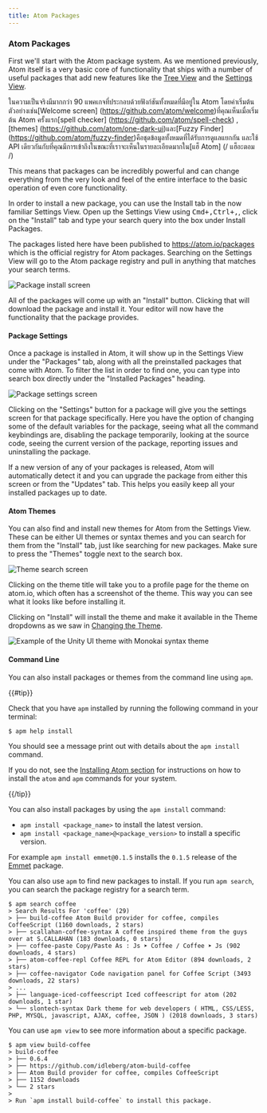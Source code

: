 ```yaml
---
title: Atom Packages
---
```

### Atom Packages

First we'll start with the Atom package system. As we mentioned previously, Atom itself is a very basic core of functionality that ships with a number of useful packages that add new features like the [Tree View](https://github.com/atom/tree-view) and the [Settings View](https://github.com/atom/settings-view).

ในความเป็นจริงมีมากกว่า 90 แพคเกจที่ประกอบด้วยฟังก์ชันทั้งหมดที่มีอยู่ใน Atom โดยค่าเริ่มต้น ตัวอย่างเช่น[Welcome screen] (https://github.com/atom/welcome)ที่คุณเห็นเมื่อเริ่มต้น Atom ครั้งแรก[spell checker] (https://github.com/atom/spell-check) , [themes] (https://github.com/atom/one-dark-ui)และ[Fuzzy Finder] (https://github.com/atom/fuzzy-finder)คือชุดข้อมูลทั้งหมดที่ได้รับการดูแลแยกกัน และใช้ API เดียวกันกับที่คุณมีการเข้าถึงในขณะที่เราจะเห็นในรายละเอียดมากใน[แฮ็ Atom] (/ แฮ็อะตอม /)

This means that packages can be incredibly powerful and can change everything from the very look and feel of the entire interface to the basic operation of even core functionality.

In order to install a new package, you can use the Install tab in the now familiar Settings View. Open up the Settings View using <kbd class="platform-mac">Cmd+,</kbd><kbd class="platform-windows platform-linux">Ctrl+,</kbd>, click on the "Install" tab and type your search query into the box under Install Packages.

The packages listed here have been published to https://atom.io/packages which is the official registry for Atom packages. Searching on the Settings View will go to the Atom package registry and pull in anything that matches your search terms.

![Package install screen](../../images/packages-install.png "Package install screen")

All of the packages will come up with an "Install" button. Clicking that will download the package and install it. Your editor will now have the functionality that the package provides.

#### Package Settings

Once a package is installed in Atom, it will show up in the Settings View under the "Packages" tab, along with all the preinstalled packages that come with Atom. To filter the list in order to find one, you can type into search box directly under the "Installed Packages" heading.

![Package settings screen](../../images/package-specific-settings.png "Package settings screen")

Clicking on the "Settings" button for a package will give you the settings screen for that package specifically. Here you have the option of changing some of the default variables for the package, seeing what all the command keybindings are, disabling the package temporarily, looking at the source code, seeing the current version of the package, reporting issues and uninstalling the package.

If a new version of any of your packages is released, Atom will automatically detect it and you can upgrade the package from either this screen or from the "Updates" tab. This helps you easily keep all your installed packages up to date.

#### Atom Themes

You can also find and install new themes for Atom from the Settings View. These can be either UI themes or syntax themes and you can search for them from the "Install" tab, just like searching for new packages. Make sure to press the "Themes" toggle next to the search box.

![Theme search screen](../../images/themes.png "Theme search screen")

Clicking on the theme title will take you to a profile page for the theme on atom.io, which often has a screenshot of the theme. This way you can see what it looks like before installing it.

Clicking on "Install" will install the theme and make it available in the Theme dropdowns as we saw in [Changing the Theme](/getting-started/sections/atom-basics/#changing-the-theme).

![Example of the Unity UI theme with Monokai syntax theme](../../images/unity-theme.png "Example of the Unity UI theme with Monokai syntax theme")

#### Command Line

You can also install packages or themes from the command line using `apm`.

{{#tip}}

Check that you have `apm` installed by running the following command in your terminal:

``` command-line
$ apm help install
```

You should see a message print out with details about the `apm install` command.

If you do not, see the [Installing Atom section](/getting-started/sections/installing-atom) for instructions on how to install the `atom` and `apm` commands for your system.

{{/tip}}

You can also install packages by using the `apm install` command:

* `apm install <package_name>` to install the latest version.
* `apm install <package_name>@<package_version>` to install a specific version.

For example `apm install emmet@0.1.5` installs the `0.1.5` release of the [Emmet](https://github.com/atom/emmet) package.

You can also use `apm` to find new packages to install. If you run `apm search`, you can search the package registry for a search term.

``` command-line
$ apm search coffee
> Search Results For 'coffee' (29)
> ├── build-coffee Atom Build provider for coffee, compiles CoffeeScript (1160 downloads, 2 stars)
> ├── scallahan-coffee-syntax A coffee inspired theme from the guys over at S.CALLAHAN (183 downloads, 0 stars)
> ├── coffee-paste Copy/Paste As : Js ➤ Coffee / Coffee ➤ Js (902 downloads, 4 stars)
> ├── atom-coffee-repl Coffee REPL for Atom Editor (894 downloads, 2 stars)
> ├── coffee-navigator Code navigation panel for Coffee Script (3493 downloads, 22 stars)
> ...
> ├── language-iced-coffeescript Iced coffeescript for atom (202 downloads, 1 star)
> └── slontech-syntax Dark theme for web developers ( HTML, CSS/LESS, PHP, MYSQL, javascript, AJAX, coffee, JSON ) (2018 downloads, 3 stars)
```

You can use `apm view` to see more information about a specific package.

``` command-line
$ apm view build-coffee
> build-coffee
> ├── 0.6.4
> ├── https://github.com/idleberg/atom-build-coffee
> ├── Atom Build provider for coffee, compiles CoffeeScript
> ├── 1152 downloads
> └── 2 stars
> 
> Run `apm install build-coffee` to install this package.
```
